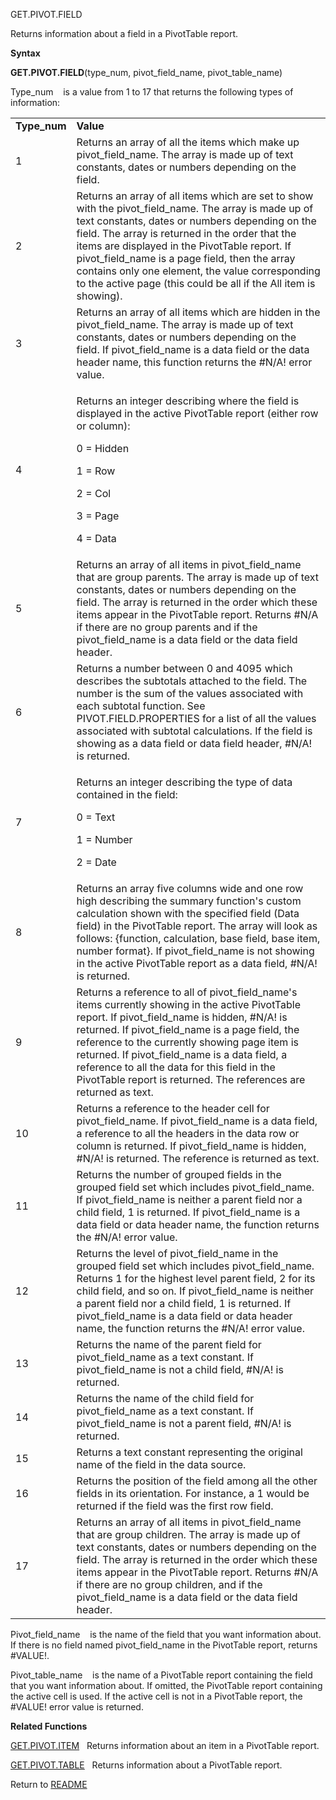 GET.PIVOT.FIELD

Returns information about a field in a PivotTable report.

**Syntax**

**GET.PIVOT.FIELD**(type\_num, pivot\_field\_name, pivot\_table\_name)

Type\_num    is a value from 1 to 17 that returns the following types of
information:

<table>
<tbody>
<tr class="odd">
<td><strong>Type_num</strong></td>
<td><strong>Value</strong></td>
</tr>
<tr class="even">
<td>1</td>
<td>Returns an array of all the items which make up pivot_field_name. The array is made up of text constants, dates or numbers depending on the field.</td>
</tr>
<tr class="odd">
<td>2</td>
<td>Returns an array of all items which are set to show with the pivot_field_name. The array is made up of text constants, dates or numbers depending on the field. The array is returned in the order that the items are displayed in the PivotTable report. If pivot_field_name is a page field, then the array contains only one element, the value corresponding to the active page (this could be all if the All item is showing).</td>
</tr>
<tr class="even">
<td>3</td>
<td>Returns an array of all items which are hidden in the pivot_field_name. The array is made up of text constants, dates or numbers depending on the field. If pivot_field_name is a data field or the data header name, this function returns the #N/A! error value.</td>
</tr>
<tr class="odd">
<td>4</td>
<td><p>Returns an integer describing where the field is displayed in the active PivotTable report (either row or column):</p>
<p>0 = Hidden</p>
<p>1 = Row</p>
<p>2 = Col</p>
<p>3 = Page</p>
<p>4 = Data</p></td>
</tr>
<tr class="even">
<td>5</td>
<td>Returns an array of all items in pivot_field_name that are group parents. The array is made up of text constants, dates or numbers depending on the field. The array is returned in the order which these items appear in the PivotTable report. Returns #N/A if there are no group parents and if the pivot_field_name is a data field or the data field header.</td>
</tr>
<tr class="odd">
<td>6</td>
<td>Returns a number between 0 and 4095 which describes the subtotals attached to the field. The number is the sum of the values associated with each subtotal function. See PIVOT.FIELD.PROPERTIES for a list of all the values associated with subtotal calculations. If the field is showing as a data field or data field header, #N/A! is returned.</td>
</tr>
<tr class="even">
<td>7</td>
<td><p>Returns an integer describing the type of data contained in the field:</p>
<p>0 = Text</p>
<p>1 = Number</p>
<p>2 = Date</p></td>
</tr>
<tr class="odd">
<td>8</td>
<td>Returns an array five columns wide and one row high describing the summary function's custom calculation shown with the specified field (Data field) in the PivotTable report. The array will look as follows: {function, calculation, base field, base item, number format}. If pivot_field_name is not showing in the active PivotTable report as a data field, #N/A! is returned.</td>
</tr>
<tr class="even">
<td>9</td>
<td>Returns a reference to all of pivot_field_name's items currently showing in the active PivotTable report. If pivot_field_name is hidden, #N/A! is returned. If pivot_field_name is a page field, the reference to the currently showing page item is returned. If pivot_field_name is a data field, a reference to all the data for this field in the PivotTable report is returned. The references are returned as text.</td>
</tr>
<tr class="odd">
<td>10</td>
<td>Returns a reference to the header cell for pivot_field_name. If pivot_field_name is a data field, a reference to all the headers in the data row or column is returned. If pivot_field_name is hidden, #N/A! is returned. The reference is returned as text.</td>
</tr>
<tr class="even">
<td>11</td>
<td>Returns the number of grouped fields in the grouped field set which includes pivot_field_name. If pivot_field_name is neither a parent field nor a child field, 1 is returned. If pivot_field_name is a data field or data header name, the function returns the #N/A! error value.</td>
</tr>
<tr class="odd">
<td>12</td>
<td>Returns the level of pivot_field_name in the grouped field set which includes pivot_field_name. Returns 1 for the highest level parent field, 2 for its child field, and so on. If pivot_field_name is neither a parent field nor a child field, 1 is returned. If pivot_field_name is a data field or data header name, the function returns the #N/A! error value.</td>
</tr>
<tr class="even">
<td>13</td>
<td>Returns the name of the parent field for pivot_field_name as a text constant. If pivot_field_name is not a child field, #N/A! is returned.</td>
</tr>
<tr class="odd">
<td>14</td>
<td>Returns the name of the child field for pivot_field_name as a text constant. If pivot_field_name is not a parent field, #N/A! is returned.</td>
</tr>
<tr class="even">
<td>15</td>
<td>Returns a text constant representing the original name of the field in the data source.</td>
</tr>
<tr class="odd">
<td>16</td>
<td>Returns the position of the field among all the other fields in its orientation. For instance, a 1 would be returned if the field was the first row field.</td>
</tr>
<tr class="even">
<td>17</td>
<td>Returns an array of all items in pivot_field_name that are group children. The array is made up of text constants, dates or numbers depending on the field. The array is returned in the order which these items appear in the PivotTable report. Returns #N/A if there are no group children, and if the pivot_field_name is a data field or the data field header.</td>
</tr>
</tbody>
</table>

Pivot\_field\_name    is the name of the field that you want information
about. If there is no field named pivot\_field\_name in the PivotTable
report, returns \#VALUE\!.

Pivot\_table\_name    is the name of a PivotTable report containing the
field that you want information about. If omitted, the PivotTable report
containing the active cell is used. If the active cell is not in a
PivotTable report, the \#VALUE\! error value is returned.

**Related Functions**

[GET.PIVOT.ITEM](GET.PIVOT.ITEM.md)   Returns information about an item in a PivotTable
report.

[GET.PIVOT.TABLE](GET.PIVOT.TABLE.md)   Returns information about a PivotTable report.



Return to [README](README.md)

